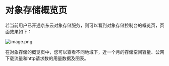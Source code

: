 # **对象存储概览页**

若当前用户已开通京东云对象存储服务，则可以看到对象存储控制台的概览页，页面效果如下：

![image.png](https://img1.jcloudcs.com/cms/d93170a9-8f1f-4862-b687-a33a016d71f320170810204509.png)

在对象存储的概览页中，您可以查看不同地域下，近一个月的存储空间容量、公网下载流量和http请求数的用量数据及图表。